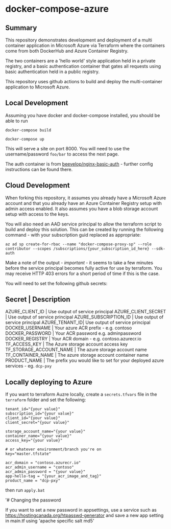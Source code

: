 # docker-compose-azure

## Summary
This repository demonstrates development and deployment of a multi container application in Microsoft Azure via Terraform where the containers come from both DockerHub and Azure Container Registry.

The two containers are a 'hello world' style application held in a private registry, and a basic authentication container that gates all requests using basic authentication held in a public registry.

This repository uses github actions to build and deploy the multi-container application to Microsoft Azure.

## Local Development

Assuming you have docker and docker-compose installed, you should be able to run

`docker-compose build`

`docker-compose up`

This will serve a site on port 8000.  You will need to use the username/password `foo/bar` to access the next page.

The auth container is from [beevelop/nginx-basic-auth](https://hub.docker.com/r/beevelop/nginx-basic-auth) - further config instructions can be found there.

## Cloud Development

When forking this repository, it assumes you already have a Microsoft Azure account and that you already have an Azure Container Registry setup with admin access enabled.  It also assumes you have a blob storage account setup with access to the keys.

You will also need an AAD service principal to allow the terraform script to build and deploy this solution.  This can be created by running the following command - with your subscription guid replaced as appropriate:

`az ad sp create-for-rbac --name "docker-compose-proxy-sp" --role contributor --scopes /subscriptions/{your_subscription_id_here} --sdk-auth`

Make a note of the output - *important* - it seems to take a few minutes before the service principal becomes fully active for use by terraform. You may receive HTTP 403 errors for a short period of time if this is the case.

You will need to set the following github secrets:

Secret | Description
----------------------------
AZURE_CLIENT_ID | Use output of service principal
AZURE_CLIENT_SECRET | Use output of service principal
AZURE_SUBSCRIPTION_ID | Use output of service principal
AZURE_TENANT_ID| Use output of service principal
DOCKER_USERNAME | Your azure ACR prefix - e.g. contoso
DOCKER_PASSWORD | Your ACR password e.g. adminpassword
DOCKER_REGISTRY | Your ACR domain - e.g. contoso.azurecr.io
TF_ACCESS_KEY | The Azure storage account access key
TF_STORAGE_ACCOUNT_NAME | The azure storage account name
TF_CONTAINER_NAME | The azure storage account container name
PRODUCT_NAME | The prefix you would like to set for your deployed azure services - eg. `dcp-pxy`

## Locally deploying to Azure

If you want to terraform Auzre locally, create a `secrets.tfvars` file in the `terraform` folder and set the following:


```
tenant_id="{your value}"
subscription_id="{your value}"
client_id="{your value}"
client_secret="{your value}"

storage_account_name="{your value}"
container_name="{your value}"
access_key="{your value}"

# or whatever environment/branch you're on
key="master.tfstate"

acr_domain = "contoso.azurecr.io"
acr_admin_username = "contoso"
acr_admin_password = "{your value}"
app-hello-tag = "{your_acr_image_and_tag}"
product_name = "dcp-pxy"
```
then run `apply.bat`

'# Changing the password

If you want to set a new password in appsettings, use a service such as https://hostingcanada.org/htpasswd-generator and save a new app setting in main.tf using 'apache specific salt md5'
